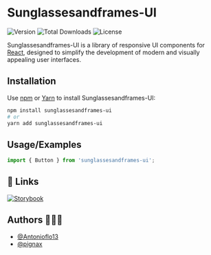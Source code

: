 # Sunglassesandframes-UI

![Version](https://img.shields.io/npm/v/sunglassesandframes-ui)
![Total Downloads](https://img.shields.io/npm/dt/sunglassesandframes-ui)
![License](https://img.shields.io/npm/l/sunglassesandframes-ui)

Sunglassesandframes-UI is a library of responsive UI components for [React](https://reactjs.org/),
designed to simplify the development of modern and visually appealing user interfaces.

## Installation

Use [npm](https://www.npmjs.com/) or [Yarn](https://yarnpkg.com/) to install Sunglassesandframes-UI:

```bash
npm install sunglassesandframes-ui
# or
yarn add sunglassesandframes-ui
```

## Usage/Examples

```javascript
import { Button } from 'sunglassesandframes-ui';
```

## 🔗 Links

[![Storybook](https://img.shields.io/badge/-Storybook-FF4785?style=for-the-badge&logo=storybook&logoColor=white)](https://sunglasses-and-frames-storybook.vercel.app/?path=/docs/configure-your-project--docs)

## Authors 👨🏻‍💻

- [@Antonioflo13](https://www.github.com/Antonioflo13)
- [@pignax](https://www.github.com/pignax)
